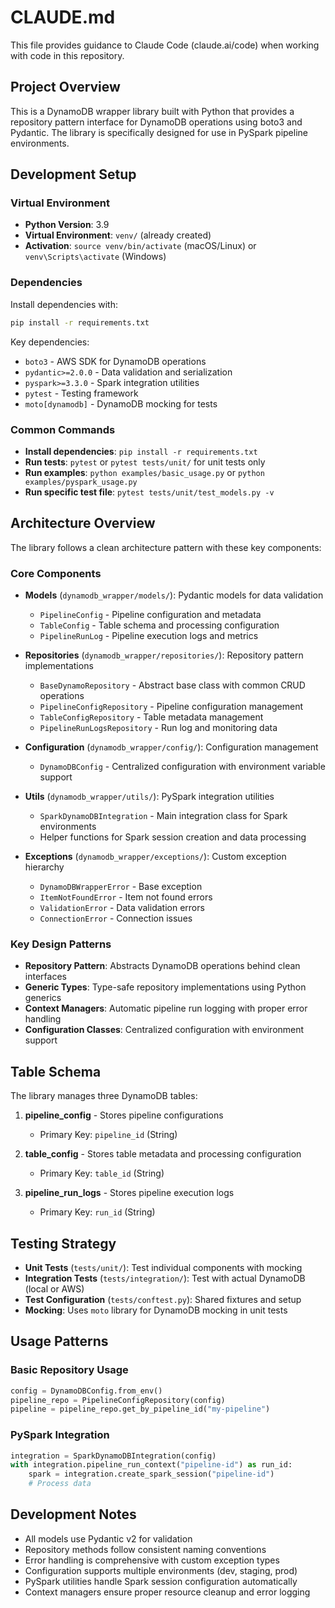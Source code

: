 # CLAUDE.md

This file provides guidance to Claude Code (claude.ai/code) when working with code in this repository.

## Project Overview

This is a DynamoDB wrapper library built with Python that provides a repository pattern interface for DynamoDB operations using boto3 and Pydantic. The library is specifically designed for use in PySpark pipeline environments.

## Development Setup

### Virtual Environment
- **Python Version**: 3.9
- **Virtual Environment**: `venv/` (already created)
- **Activation**: `source venv/bin/activate` (macOS/Linux) or `venv\Scripts\activate` (Windows)

### Dependencies
Install dependencies with:
```bash
pip install -r requirements.txt
```

Key dependencies:
- `boto3` - AWS SDK for DynamoDB operations
- `pydantic>=2.0.0` - Data validation and serialization
- `pyspark>=3.3.0` - Spark integration utilities
- `pytest` - Testing framework
- `moto[dynamodb]` - DynamoDB mocking for tests

### Common Commands

- **Install dependencies**: `pip install -r requirements.txt`
- **Run tests**: `pytest` or `pytest tests/unit/` for unit tests only
- **Run examples**: `python examples/basic_usage.py` or `python examples/pyspark_usage.py`
- **Run specific test file**: `pytest tests/unit/test_models.py -v`

## Architecture Overview

The library follows a clean architecture pattern with these key components:

### Core Components
- **Models** (`dynamodb_wrapper/models/`): Pydantic models for data validation
  - `PipelineConfig` - Pipeline configuration and metadata
  - `TableConfig` - Table schema and processing configuration
  - `PipelineRunLog` - Pipeline execution logs and metrics

- **Repositories** (`dynamodb_wrapper/repositories/`): Repository pattern implementations
  - `BaseDynamoRepository` - Abstract base class with common CRUD operations
  - `PipelineConfigRepository` - Pipeline configuration management
  - `TableConfigRepository` - Table metadata management
  - `PipelineRunLogsRepository` - Run log and monitoring data

- **Configuration** (`dynamodb_wrapper/config/`): Configuration management
  - `DynamoDBConfig` - Centralized configuration with environment variable support

- **Utils** (`dynamodb_wrapper/utils/`): PySpark integration utilities
  - `SparkDynamoDBIntegration` - Main integration class for Spark environments
  - Helper functions for Spark session creation and data processing

- **Exceptions** (`dynamodb_wrapper/exceptions/`): Custom exception hierarchy
  - `DynamoDBWrapperError` - Base exception
  - `ItemNotFoundError` - Item not found errors
  - `ValidationError` - Data validation errors
  - `ConnectionError` - Connection issues

### Key Design Patterns
- **Repository Pattern**: Abstracts DynamoDB operations behind clean interfaces
- **Generic Types**: Type-safe repository implementations using Python generics
- **Context Managers**: Automatic pipeline run logging with proper error handling
- **Configuration Classes**: Centralized configuration with environment support

## Table Schema

The library manages three DynamoDB tables:

1. **pipeline_config** - Stores pipeline configurations
   - Primary Key: `pipeline_id` (String)

2. **table_config** - Stores table metadata and processing configuration  
   - Primary Key: `table_id` (String)

3. **pipeline_run_logs** - Stores pipeline execution logs
   - Primary Key: `run_id` (String)

## Testing Strategy

- **Unit Tests** (`tests/unit/`): Test individual components with mocking
- **Integration Tests** (`tests/integration/`): Test with actual DynamoDB (local or AWS)
- **Test Configuration** (`tests/conftest.py`): Shared fixtures and setup
- **Mocking**: Uses `moto` library for DynamoDB mocking in unit tests

## Usage Patterns

### Basic Repository Usage
```python
config = DynamoDBConfig.from_env()
pipeline_repo = PipelineConfigRepository(config)
pipeline = pipeline_repo.get_by_pipeline_id("my-pipeline")
```

### PySpark Integration
```python
integration = SparkDynamoDBIntegration(config)
with integration.pipeline_run_context("pipeline-id") as run_id:
    spark = integration.create_spark_session("pipeline-id")
    # Process data
```

## Development Notes

- All models use Pydantic v2 for validation
- Repository methods follow consistent naming conventions
- Error handling is comprehensive with custom exception types
- Configuration supports multiple environments (dev, staging, prod)
- PySpark utilities handle Spark session configuration automatically
- Context managers ensure proper resource cleanup and error logging